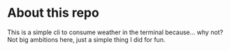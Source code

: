 # About this repo

This is a simple cli to consume weather in the terminal because... why not? Not big ambitions here, just a simple thing I did for fun.